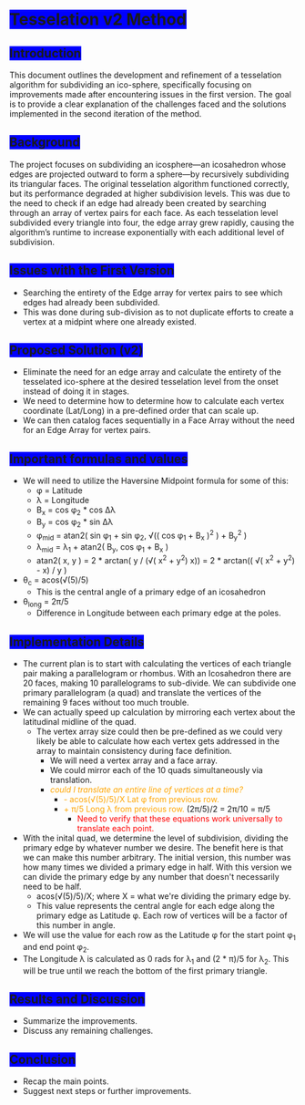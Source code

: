 <!-- markdownlint-disable MD033 -->

# <span style="background-color: blue;">Tesselation v2 Method</span>

## <span style="background-color: blue;">Introduction</span>

This document outlines the development and refinement of a tesselation algorithm for subdividing an ico-sphere, specifically focusing on improvements made after encountering issues in the first version. The goal is to provide a clear explanation of the challenges faced and the solutions implemented in the second iteration of the method.

## <span style="background-color: blue;">Background</span>

The project focuses on subdividing an icosphere—an icosahedron whose edges are projected outward to form a sphere—by recursively subdividing its triangular faces. The original tesselation algorithm functioned correctly, but its performance degraded at higher subdivision levels. This was due to the need to check if an edge had already been created by searching through an array of vertex pairs for each face. As each tesselation level subdivided every triangle into four, the edge array grew rapidly, causing the algorithm’s runtime to increase exponentially with each additional level of subdivision.

## <span style="background-color: blue;">Issues with the First Version</span>

- Searching the entirety of the Edge array for vertex pairs to see which edges had already been subdivided.
- This was done during sub-division as to not duplicate efforts to create a vertex at a midpint where one already existed.

## <span style="background-color: blue;">Proposed Solution (v2)</span>

- Eliminate the need for an edge array and calculate the entirety of the tesselated ico-sphere at the desired tesselation level from the onset instead of doing it in stages.
- We need to determine how to determine how to calculate each vertex coordinate (Lat/Long) in a pre-defined order that can scale up.
- We can then catalog faces sequentially in a Face Array without the need for an Edge Array for vertex pairs.

## <span style="background-color: blue;">Important formulas and values</span>

- We will need to utilize the Haversine Midpoint formula for some of this:
  - &phi; = Latitude
  - &lambda; = Longitude
  - B<sub>x</sub> = cos &phi;<sub>2</sub> \* cos &Delta;&lambda;
  - B<sub>y</sub> = cos &phi;<sub>2</sub> \* sin &Delta;&lambda;
  - &phi;<sub>mid</sub> = atan2( sin &phi;<sub>1</sub> + sin &phi;<sub>2</sub>, &radic;(( cos &phi;<sub>1</sub> + B<sub>x</sub> )<sup>2</sup> ) + B<sub>y</sub><sup>2</sup> )
  - &lambda;<sub>mid</sub> = &lambda;<sub>1</sub> + atan2( B<sub>y</sub>, cos &phi;<sub>1</sub> + B<sub>x</sub> )
  - atan2( x, y ) = 2 \* arctan( y / (&radic;( x<sup>2</sup> + y<sup>2</sup>)  x)) = 2 \* arctan(( &radic;( x<sup>2</sup> + y<sup>2</sup>) - x) / y )
- &theta;<sub>c</sub> = acos(&radic;(5)/5)
  - This is the central angle of a primary edge of an icosahedron
- &theta;<sub>long</sub> = 2π/5
  - Difference in Longitude between each primary edge at the poles.

## <span style="background-color: blue;">Implementation Details</span>

- The current plan is to start with calculating the vertices of each triangle pair making a parallelogram or rhombus. With an Icosahedron there are 20 faces, making 10 parallelograms to sub-divide. We can subdivide one primary parallelogram (a quad) and translate the vertices of the remaining 9 faces without too much trouble.
- We can actually speed up calculation by mirroring each vertex about the latitudinal midline of the quad.
  - The vertex array size could then be pre-defined as we could very likely be able to calculate how each vertex gets addressed in the array to maintain consistency during face definition.
    - We will need a vertex array and a face array.
    - We could mirror each of the 10 quads simultaneously via translation.
    - <span style="color: orange;">*could I translate an entire line of vertices at a time?*</span>
      - <span style="color: orange;">\- acos(&radic;(5)/5)/X Lat &phi; from previous row.</span>
      - <span style="color: orange;">\+ &pi;/5 Long &lambda; from previous row. </span>(2&pi;/5)/2 = 2&pi;/10 = &pi;/5
        - <span style="color: red;">Need to verify that these equations work universally to translate each point.</span>
- With the inital quad, we determine the level of subdivision, dividing the primary edge by whatever number we desire. The benefit here is that we can make this number arbitrary. The initial version, this number was how many times we divided a primary edge in half. With this version we can divide the primary edge by any number that doesn't necessarily need to be half.
  - acos(&radic;(5)/5)/X; where X = what we're dividing the primary edge by.
  - This value represents the central angle for each edge along the primary edge as Latitude &phi;. Each row of vertices will be a factor of this number in angle.
- We will use the value for each row as the Latitude &phi; for the start point &phi;<sub>1</sub> and end point &phi;<sub>2</sub>.
- The Longitude &lambda; is calculated as 0 rads for &lambda;<sub>1</sub> and (2 \* &pi;)/5 for &lambda;<sub>2</sub>. This will be true until we reach the bottom of the first primary triangle.

## <span style="background-color: blue;">Results and Discussion</span>

- Summarize the improvements.
- Discuss any remaining challenges.

## <span style="background-color: blue;">Conclusion</span>

- Recap the main points.
- Suggest next steps or further improvements.
